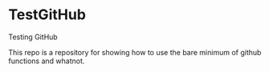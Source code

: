 # TestGitHub
Testing GitHub

This repo is a repository for showing how to use the bare minimum of github functions and whatnot.
